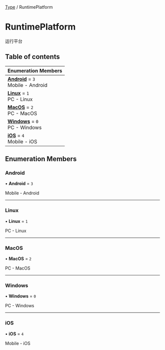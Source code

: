 [Type](../modules/Type.Type.md) / RuntimePlatform

# RuntimePlatform <Badge type="tip" text="Enumeration" /> <Score text="RuntimePlatform" />

运行平台

## Table of contents

| Enumeration Members |
| :-----|
| **[Android](Type.RuntimePlatform.md#android)** = ``3`` <br> Mobile - Android|
| **[Linux](Type.RuntimePlatform.md#linux)** = ``1`` <br> PC - Linux|
| **[MacOS](Type.RuntimePlatform.md#macos)** = ``2`` <br> PC - MacOS|
| **[Windows](Type.RuntimePlatform.md#windows)** = ``0`` <br> PC - Windows|
| **[iOS](Type.RuntimePlatform.md#ios)** = ``4`` <br> Mobile - iOS|

## Enumeration Members

### Android <Score text="Android" /> 

• **Android** = ``3``

Mobile - Android

___

### Linux <Score text="Linux" /> 

• **Linux** = ``1``

PC - Linux

___

### MacOS <Score text="MacOS" /> 

• **MacOS** = ``2``

PC - MacOS

___

### Windows <Score text="Windows" /> 

• **Windows** = ``0``

PC - Windows

___

### iOS <Score text="iOS" /> 

• **iOS** = ``4``

Mobile - iOS
